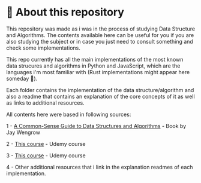 # :bookmark_tabs: About this repository

This repository was made as i was in the process of studying Data Structure and Algorithms. The contents available here can be useful for you if you are also studying the subject or in case you just need to consult something and check some implementations.

This repo currently has all the main implementations of the most known data strucures and algorithms in Python and JavaScript, which are the languages i'm most familiar with (Rust implementations might appear here someday :eyes:).

Each folder contains the implementation of the data structure/algorithm and also a readme that contains an explanation of the core concepts of it as well as links to additional resources.

All contents here were based in following sources:

1 - [A Common-Sense Guide to Data Structures and Algorithms](https://github.com/GustavoKristoffersen/data-structures-and-algorithms/blob/main/extras/docs/A%20Common-Sense%20Guide%20to%20Data%20Structures%20and%20Algorithms_%20Level%20Up%20Your%20Core%20Programming%20Skills) - Book by Jay Wengrow

2 - [This course](https://www.udemy.com/course/estrutura-de-dados-e-algoritmos-python-guia-completo) - Udemy course

3 - [This course](https://www.udemy.com/course/master-the-coding-interview-data-structures-algorithms) - Udemy course

4 - Other additional resources that i link in the explanation readmes of each implementation.


